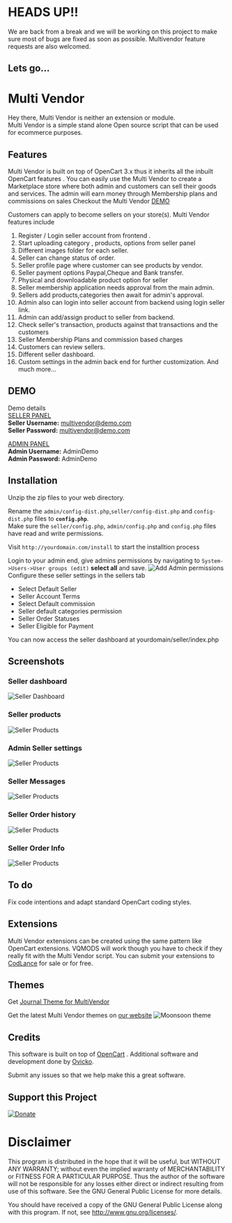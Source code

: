 # HEADS UP!!  
We are back from a break and we will be working on this project to make sure most of bugs are fixed as soon as possible.
Multivendor feature requests are also welcomed.

## Lets go...  
# Multi Vendor 

Hey there, Multi Vendor is neither an extension or module.  
Multi Vendor is a simple stand alone Open source script that can be used for ecommerce purposes.
## Features
Multi Vendor is built on top of OpenCart 3.x thus it inherits all the inbuilt  OpenCart features .
You can easily use the Multi Vendor to create a Marketplace store where both admin and customers can sell their goods and services.
The admin will earn money through Membership plans and commissions on sales
Checkout the Multi Vendor [DEMO](http://demo.codlance.com)

Customers can apply to become sellers on your store(s).
Multi Vendor features include

1. Register / Login seller account from frontend .
2. Start uploading category , products, options from seller panel
3. Different images folder for each seller.
4. Seller can change status of order.
6. Seller profile page where customer can see products by vendor.
7. Seller payment options Paypal,Cheque and Bank transfer.
8. Physical and downloadable product option for seller
9. Seller membership application needs approval from the main admin.
10. Sellers add products,categories then await for admin's  approval.
11. Admin also can login into seller account from backend using login seller link.
12. Admin can add/assign product to seller from backend.
13. Check seller's transaction, products against that transactions and the customers
14. Seller  Membership Plans and commission based charges
15. Customers can review sellers.
16. Different seller dashboard.
17. Custom settings in the admin back end for further customization.
 And much more...    
## DEMO 
Demo details  
[SELLER PANEL](http://multivendor.ovicko.com/seller/index.php?route=seller/login)  
**Seller Username:** multivendor@demo.com  
**Seller  Password:** multivendor@demo.com  

[ADMIN PANEL](http://multivendor.ovicko.com/admin/index.php)  
**Admin Username:** AdminDemo  
**Admin Password:** AdminDemo  

## Installation
Unzip the zip files to your web directory.  

Rename the `admin/config-dist.php`,`seller/config-dist.php` and `config-dist.php` files to **`config.php`**.  
Make sure the `seller/config.php`, `admin/config.php` and `config.php` files have read and write permissions.  

Visit `http://yourdomain.com/install` to start the installtion process

Login to your admin end, give admins permissions by navigating to `System->Users->User groups (edit)` **select all** and save. 
![Add Admin permissions](select_all_user_permissions.png)   
Configure these seller settings in the sellers tab
- Select Default Seller  
- Seller Account Terms   
- Select Default commission  
- Seller default categories permission  
- Seller Order Statuses  
- Seller Eligible for Payment

You can now access the seller dashboard at yourdomain/seller/index.php  
  
##  Screenshots 
###  Seller  dashboard  
![Seller Dashboard](screenshots/SellerDashboard.png)
###  Seller  products  
![Seller Products](screenshots/seler%20Products.png)
###  Admin Seller settings  
![Seller Products](screenshots/adminSettings.png)
###  Seller Messages
![Seller Products](screenshots/SELLERMessages.png)
###  Seller  Order history  
![Seller Products](screenshots/SELLER_ORDER_HISTORY.png)
###  Seller  Order  Info 
![Seller Products](screenshots/ORDER_INFO.png)
## To do
Fix code intentions and adapt standard OpenCart coding styles.
## Extensions
Multi Vendor extensions can be created using the same pattern like OpenCart extensions.
VQMODS will work though you have to check if they really fit with the Multi Vendor script.
You can submit your extensions to [CodLance](https://codlance.com) for sale or for free.
## Themes
Get  [Journal Theme for MultiVendor](https://yiirestful.ovicko.com/journal-theme-for-multivendor-is-finally-here/)  
  
Get the latest Multi Vendor themes on [our website](https://codlance.com)
![Moonsoon theme](multivendor_moonsoon_preview.png)
## Credits
This software is built on top of [OpenCart](http://opencart.com) .
Additional software and development done by [Ovicko](https://ovicko.com).

Submit any issues so that we help make this a great software.
## Support this Project
[![Donate](https://img.shields.io/badge/Donate-PayPal-green.svg)](https://www.paypal.com/cgi-bin/webscr?cmd=_s-xclick&hosted_button_id=K7HBK7452TH2U)
# Disclaimer
This program is distributed in the hope that it will be useful,
but WITHOUT ANY WARRANTY; without even the implied warranty of
MERCHANTABILITY or FITNESS FOR A PARTICULAR PURPOSE. Thus the author of the software will not be responsible for any losses either direct or indirect resulting from use of this software.   See the
GNU General Public License for more details.

You should have received a copy of the GNU General Public License
 along with this program. If not, see <http://www.gnu.org/licenses/>.
